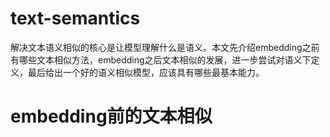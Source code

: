 # text-semantics
解决文本语义相似的核心是让模型理解什么是语义。本文先介绍embedding之前有哪些文本相似方法，embedding之后文本相似的发展，进一步尝试对语义下定义，最后给出一个好的语义相似模型，应该具有哪些最基本能力。
# embedding前的文本相似
